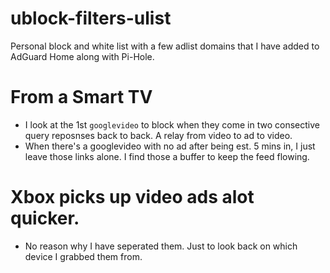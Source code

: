 # ublock-filters-ulist
Personal block and white list with a few adlist domains that I have added to AdGuard Home along with Pi-Hole.

# From a Smart TV
- I look at the 1st `googlevideo` to block when they come in two consective query reposnses back to back. A relay from video to ad to video.
- When there's a googlevideo with no ad after being est. 5 mins in, I just leave those links alone. I find those a buffer to keep the feed flowing.

# Xbox picks up video ads alot quicker.
- No reason why I have seperated them. Just to look back on which device I grabbed them from.

